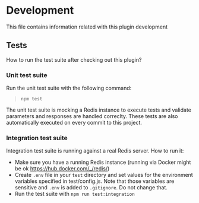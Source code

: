 # Development

This file contains information related with this plugin development

## Tests

How to run the test suite after checking out this plugin?

### Unit test suite

Run the unit test suite with the following command:

> `npm test`

The unit test suite is mocking a Redis instance to execute tests and validate parameters and responses are handled correclty. These tests are also automatically executed on every commit to this project.

### Integration test suite

Integration test suite is running against a real Redis server. How to run it:

* Make sure you have a running Redis instance (running via Docker might be ok https://hub.docker.com/_/redis/)
* Create `.env` file in your `test` directory and set values for the environment variables specified in test/config.js. Note that those variables are sensitive and `.env` is added to `.gitignore`. Do not change that.
* Run the test suite with `npm run test:integration`
